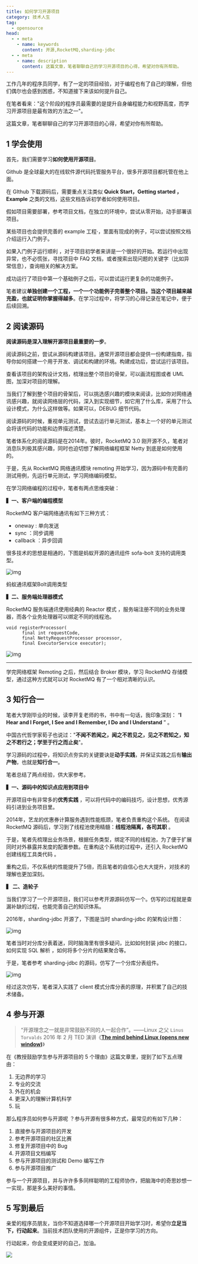```yaml
---
title: 如何学习开源项目
category: 技术人生
tag:
  - opensource 
head:
  - - meta
    - name: keywords
      content: 开源,RocketMQ,sharding-jdbc
  - - meta
    - name: description
      content: 这篇文章，笔者聊聊自己的学习开源项目的心得，希望对你有所帮助。
---
```


工作几年的程序员同学，有了一定的项目经验，对于编程也有了自己的理解，但他们偶尔也会感到困惑，不知道接下来该如何提升自己。

在笔者看来："这个阶段的程序员最需要的是提升自身编程能力和视野高度，而学习开源项目是最有效的方法之一"。

这篇文章，笔者聊聊自己的学习开源项目的心得，希望对你有所帮助。

## **1 学会使用**

首先，我们需要学习**如何使用开源项目**。

Github 是全球最大的在线软件源代码托管服务平台，很多开源项目都托管在他上面。

在 GIthub 下载源码后，需要重点关注类似 **Quick Start，Getting started ，Example** 之类的文档，这些文档告诉初学者如何使用项目。

假如项目需要部署，参考项目文档，在独立的环境中，尝试从零开始，动手部署该项目。

某些项目也会提供完善的 example 工程·，里面有现成的例子，可以尝试按照文档介绍运行入门例子。

如果入门例子运行顺利 ，对于项目初学者来讲是一个很好的开始。若运行中出现异常，也不必慌张，寻找项目中 FAQ 文档，或者搜索出现问题的关键字（比如异常信息），查询相关的解决方案。

成功运行了项目中第一个基础例子之后，可以尝试运行更复杂的功能例子。

笔者建议**单独创建一个工程，一个一个功能例子完善整个项目。当这个项目越来越充盈，也就证明你掌握得越多**。在学习过程中，将学习的心得记录在笔记中，便于后续回溯。

## **2 阅读源码**

**阅读源码是深入理解开源项目最重要的一步**。

阅读源码之前，尝试从源码构建该项目。通常开源项目都会提供一份构建指南，指导你如何搭建一个用于开发、调试和构建的环境。构建成功后，尝试运行该项目。

查看该项目的架构设计文档，梳理出整个项目的骨架，可以画流程图或者 UML 图，加深对项目的理解。

当我们了解到整个项目的骨架后，可以挑选感兴趣的模块来阅读，比如你对网络通讯感兴趣，就阅读网络层的代码，深入到实现细节，如它用了什么库，采用了什么设计模式，为什么这样做等。如果可以，DEBUG 细节代码。

阅读源码的时候，重视单元测试，尝试去运行单元测试，基本上一个好的单元测试会将该代码的功能和边界描述清楚。

笔者体系化的阅读源码是在2014年。彼时，RocketMQ 3.0 刚开源不久，笔者对消息队列极其感兴趣，同时也迫切想了解网络编程框架 Netty 到底是如何使用的。

于是，先从 RocketMQ 网络通讯模块 remoting 开始学习，因为源码中有完善的测试用例，先运行单元测试，学习网络编码模型。

在学习网络编程的过程中，笔者有两点思维突破：

**▍一、客户端的编程模型**

RocketMQ 客户端网络通讯有如下三种方式：

- oneway : 单向发送
- sync ：同步调用
- callback ：异步回调

很多技术的思想是相通的，下图是蚂蚁开源的通讯组件 sofa-bolt 支持的调用类型。

![img](https://pic4.zhimg.com/80/v2-43eaf9faa7bc9825070114612b87f36b_720w.webp)

蚂蚁通讯框架Bolt调用类型

**▍二、服务端处理器模式**

RocketMQ 服务端通讯使用经典的 Reactor 模式 ，服务端注册不同的业务处理器，而各个业务处理器可以绑定不同的线程池。

```text
void registerProcessor(
      final int requestCode, 
      final NettyRequestProcessor processor,
      final ExecutorService executor);
```

![img](https://pic2.zhimg.com/80/v2-50551cf8c23a2a719a999ba7a2c9cf91_720w.webp)

------

学完网络框架 Remoting 之后，然后结合 Broker 模块，学习 RocketMQ 存储模型，通过这种方式就可以对 RocketMQ 有了一个相对清晰的认识。

## **3 知行合一**

笔者大学刚毕业的时候，读李开复老师的书，书中有一句话，我印象深刻： “**I Hear and I Forget, I See and I Remember, I Do and I Understand** ” 。

中国古代哲学家荀子也说过："**不闻不若闻之，闻之不若见之，见之不若知之，知之不若行之；学至于行之而止矣**"。

学习源码的过程中，将知识点夯实的关键要诀是**动手实践**，并保证实践之后有**输出产物**，也就是**知行合一**。

笔者总结了两点经验，供大家参考。

**▍一、源码中的知识点应用到项目中**

开源项目中有非常多的**优秀实践** ，可以将代码中的编码技巧，设计思想，优秀源码引进到业务项目里。

2014年，艺龙的优惠券计算服务遇到性能瓶颈，笔者负责重构这个系统。 在阅读 RocketMQ 源码后，学习到了线程池使用精髓：**线程池隔离，各司其职** 。

于是，笔者先梳理出业务场景，根据任务类型，绑定不同的线程池，为了便于扩展同时对外暴露并发度的配置参数。在重构这个系统的过程中，还引入 RocketMQ 创建线程工具类代码 。

重构之后，不仅系统的性能提升了5倍，而且笔者的自信心也大大提升，对技术的理解也更加深刻。

**▍ 二、造轮子**

当我们学习了一个开源项目，我们可以参考开源源码仿写一个。仿写的过程就是查漏补缺的过程，也能完善自己的知识体系。

2016年，sharding-jdbc 开源了，下图是当时 sharding-jdbc 的架构设计图：

![img](https://pic2.zhimg.com/80/v2-70ec651391c885be8bbfb66b2e2d8235_720w.webp)

笔者当时对分库分表着迷，同时脑海里有很多疑问，比如如何封装 jdbc 的接口，如何实现 SQL 解析 ，如何将多个分片的结果聚合等。

于是，笔者参考 sharding-jdbc 的源码，仿写了一个分库分表组件。

![img](https://pic2.zhimg.com/80/v2-1414538009d90083904223e66a600625_720w.webp)

经过这次仿写，笔者深入实践了 client 模式分库分表的原理，并积累了自己的技术储备。

## **4 参与开源**

> “开源理念之一就是非常鼓励不同的人一起合作”。——Linux 之父 `Linus Torvalds` 2016 年 2 月 TED 演讲《**[The mind behind Linux (opens new window)](https://link.zhihu.com/?target=https%3A//www.bilibili.com/video/BV1Cs411z73j)**》

在《教授鼓励学生参与开源项目的 5 个理由》这篇文章里，提到了如下五点理由：

1. 无边界的学习
2. 专业的交流
3. 外在的机会
4. 更深入的理解计算机科学
5. 玩

那么程序员如何参与开源呢 ？参与开源有很多种方式，最常见的有如下几种：

1. 直接参与开源项目的开发
2. 参考开源项目的社区比赛
3. 修复开源项目中的 Bug
4. 开源项目文档编写
5. 参与开源项目的测试和 Demo 编写工作
6. 参与开源项目推广

参与一个开源项目，并与许许多多同样聪明的工程师协作，把脑海中的奇思妙想一一实现，那是多么美好的事情。

## **5 写到最后**

亲爱的程序员朋友，当你不知道选择哪一个开源项目开始学习时，希望你**立足当下，行动起来**。当前技术团队使用的开源组件，正是你学习的方向。

行动起来，你会变成更好的自己，加油。

![](https://javayong.cn/pics/shipinhao/gongzhonghaonew.png)